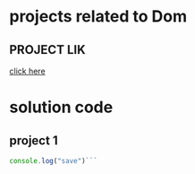 # projects related to Dom

## PROJECT LIK 
[click here](https://stackblitz.com/edit/dom-project-chaiaurcode?file=index.html)

# solution code

## project 1

```javascript
console.log("save")```

